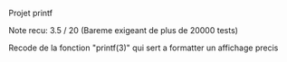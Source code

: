 Projet printf

Note recu: 3.5 / 20 (Bareme exigeant de plus de 20000 tests)

Recode de la fonction "printf(3)" qui sert a formatter un affichage precis
